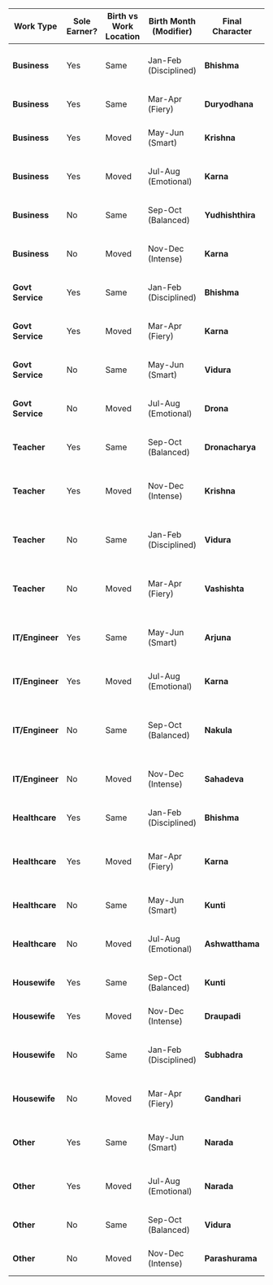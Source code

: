 

| Work Type | Sole Earner? | Birth vs Work Location | Birth Month (Modifier) | Final Character | Personality Summary |
| ----- | ----- | ----- | ----- | ----- | ----- |
| **Business** | Yes | Same | Jan-Feb (Disciplined) | **Bhishma** | A disciplined leader, upholding duty above all. |
| **Business** | Yes | Same | Mar-Apr (Fiery) | **Duryodhana** | Competitive, ambitious, and strong-willed. |
| **Business** | Yes | Moved | May-Jun (Smart) | **Krishna** | Persuasive, strategic, and charismatic. |
| **Business** | Yes | Moved | Jul-Aug (Emotional) | **Karna** | Self-made, loyal but emotionally driven. |
| **Business** | No | Same | Sep-Oct (Balanced) | **Yudhishthira** | Just, patient, and values fairness. |
| **Business** | No | Moved | Nov-Dec (Intense) | **Karna** | Fiercely independent, yet seeks validation. |
| **Govt Service** | Yes | Same | Jan-Feb (Disciplined) | **Bhishma** | Duty-bound, follows honor above all. |
| **Govt Service** | Yes | Moved | Mar-Apr (Fiery) | **Karna** | Passionate but torn between duty and personal life. |
| **Govt Service** | No | Same | May-Jun (Smart) | **Vidura** | Intelligent, values wisdom, a great advisor. |
| **Govt Service** | No | Moved | Jul-Aug (Emotional) | **Drona** | A conflicted protector, torn between duty and emotions. |
| **Teacher** | Yes | Same | Sep-Oct (Balanced) | **Dronacharya** | A mentor, authoritative but traditional. |
| **Teacher** | Yes | Moved | Nov-Dec (Intense) | **Krishna** | A master strategist who spreads knowledge widely. |
| **Teacher** | No | Same | Jan-Feb (Disciplined) | **Vidura** | Patient, knowledgeable, acts with reason. |
| **Teacher** | No | Moved | Mar-Apr (Fiery) | **Vashishta** | Spiritual and wise, expands knowledge beyond boundaries. |
| **IT/Engineer** | Yes | Same | May-Jun (Smart) | **Arjuna** | A technical mastermind, precise and focused. |
| **IT/Engineer** | Yes | Moved | Jul-Aug (Emotional) | **Karna** | Hardworking, self-reliant, but emotionally intense. |
| **IT/Engineer** | No | Same | Sep-Oct (Balanced) | **Nakula** | Smart but prefers stability, practical thinker. |
| **IT/Engineer** | No | Moved | Nov-Dec (Intense) | **Sahadeva** | Adaptable, embraces change, deep thinker. |
| **Healthcare** | Yes | Same | Jan-Feb (Disciplined) | **Bhishma** | A duty-bound healer, strong ethics. |
| **Healthcare** | Yes | Moved | Mar-Apr (Fiery) | **Karna** | Passionate about service, sacrifices for the greater good. |
| **Healthcare** | No | Same | May-Jun (Smart) | **Kunti** | Supportive, family-first but wise. |
| **Healthcare** | No | Moved | Jul-Aug (Emotional) | **Ashwatthama** | Dedicated to healing but emotionally driven. |
| **Housewife** | Yes | Same | Sep-Oct (Balanced) | **Kunti** | The strong matriarch, wise and protective. |
| **Housewife** | Yes | Moved | Nov-Dec (Intense) | **Draupadi** | Emotionally resilient, highly influential. |
| **Housewife** | No | Same | Jan-Feb (Disciplined) | **Subhadra** | Family-oriented, graceful, but strong-willed. |
| **Housewife** | No | Moved | Mar-Apr (Fiery) | **Gandhari** | Balances tradition and challenge, highly dutiful. |
| **Other** | Yes | Same | May-Jun (Smart) | **Narada** | Independent, unconventional, highly persuasive. |
| **Other** | Yes | Moved | Jul-Aug (Emotional) | **Narada** | A free-spirited wanderer, embraces change. |
| **Other** | No | Same | Sep-Oct (Balanced) | **Vidura** | Philosopher, wise, avoids conflict. |
| **Other** | No | Moved | Nov-Dec (Intense) | **Parashurama** | Warrior-sage, guided by destiny. |


